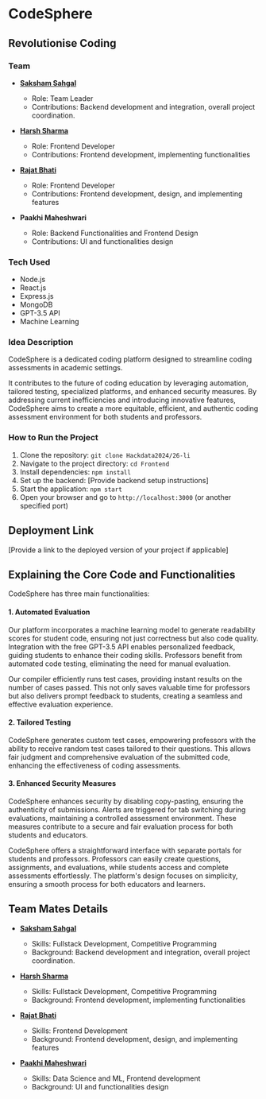 # CodeSphere 
## Revolutionise Coding

### Team

- **[Saksham Sahgal](https://www.linkedin.com/in/saksham-sahgal-aaa23b164/)**
    - Role: Team Leader
    - Contributions: Backend development and integration, overall project coordination.
- **[Harsh Sharma](https://www.linkedin.com/in/harshsharma20503)**
    - Role: Frontend Developer
    - Contributions: Frontend development, implementing functionalities

- **[Rajat Bhati](https://www.linkedin.com/in/rajat-bhati-6a2114216)**
    - Role: Frontend Developer
    - Contributions: Frontend development, design, and implementing features

- **Paakhi Maheshwari**
    - Role: Backend Functionalities and Frontend Design
    - Contributions: UI and functionalities design

### Tech Used

- Node.js
- React.js
- Express.js
- MongoDB
- GPT-3.5 API
- Machine Learning

### Idea Description

CodeSphere is a dedicated coding platform designed to streamline coding assessments in academic settings.

It contributes to the future of coding education by leveraging automation, tailored testing, specialized platforms, and enhanced security measures. By addressing current inefficiencies and introducing innovative features, CodeSphere aims to create a more equitable, efficient, and authentic coding assessment environment for both students and professors.

### How to Run the Project

1. Clone the repository: `git clone Hackdata2024/26-li`
2. Navigate to the project directory: `cd Frontend`
3. Install dependencies: `npm install`
4. Set up the backend: [Provide backend setup instructions]
5. Start the application: `npm start`
6. Open your browser and go to `http://localhost:3000` (or another specified port)

## Deployment Link

[Provide a link to the deployed version of your project if applicable]

## Explaining the Core Code and Functionalities

CodeSphere has three main functionalities:

#### 1. Automated Evaluation
 Our platform incorporates a machine learning model to generate readability scores for student code, ensuring not just correctness but also code quality. Integration with the free GPT-3.5 API enables personalized feedback, guiding students to enhance their coding skills. Professors benefit from automated code testing, eliminating the need for manual evaluation. 
 
 Our compiler efficiently runs test cases, providing instant results on the number of cases passed. This not only saves valuable time for professors but also delivers prompt feedback to students, creating a seamless and effective evaluation experience.

#### 2. Tailored Testing
 CodeSphere generates custom test cases, empowering professors with the ability to receive random test cases tailored to their questions. This allows fair judgment and comprehensive evaluation of the submitted code, enhancing the effectiveness of coding assessments.


#### 3. Enhanced Security Measures
 CodeSphere enhances security by disabling copy-pasting, ensuring the authenticity of submissions. Alerts are triggered for tab switching during evaluations, maintaining a controlled assessment environment. These measures contribute to a secure and fair evaluation process for both students and educators.

CodeSphere offers a straightforward interface with separate portals for students and professors. Professors can easily create questions, assignments, and evaluations, while students access and complete assessments effortlessly. The platform's design focuses on simplicity, ensuring a smooth process for both educators and learners.


## Team Mates Details

- **[Saksham Sahgal](https://www.linkedin.com/in/saksham-sahgal-aaa23b164/)**
    - Skills: Fullstack Development, Competitive Programming
    - Background: Backend development and integration, overall project coordination.
- **[Harsh Sharma](https://www.linkedin.com/in/harshsharma20503)**
    - Skills: Fullstack Development, Competitive Programming
    - Background: Frontend development, implementing functionalities

- **[Rajat Bhati](https://www.linkedin.com/in/rajat-bhati-6a2114216)**
    - Skills: Frontend Development
    - Background: Frontend development, design, and implementing features

- **[Paakhi Maheshwari](https://www.linkedin.com/in/paakhim10)**
    - Skills: Data Science and ML, Frontend development
    - Background: UI and functionalities design